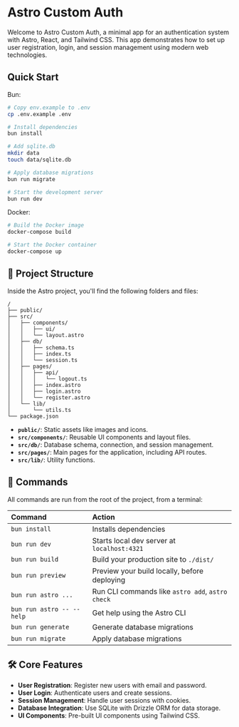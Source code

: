 # Astro Custom Auth

Welcome to Astro Custom Auth, a minimal app for an authentication system with Astro, React, and Tailwind CSS. This app demonstrates how to set up user registration, login, and session management using modern web technologies.

## Quick Start

Bun:

```bash
# Copy env.example to .env
cp .env.example .env

# Install dependencies
bun install

# Add sqlite.db
mkdir data
touch data/sqlite.db

# Apply database migrations
bun run migrate

# Start the development server
bun run dev
```

Docker:

```bash
# Build the Docker image
docker-compose build

# Start the Docker container
docker-compose up
```

## 🚀 Project Structure

Inside the Astro project, you'll find the following folders and files:

```text
/
├── public/
├── src/
│   ├── components/
│   │   ├── ui/
│   │   └── layout.astro
│   ├── db/
│   │   ├── schema.ts
│   │   ├── index.ts
│   │   └── session.ts
│   ├── pages/
│   │   ├── api/
│   │   │   └── logout.ts
│   │   ├── index.astro
│   │   ├── login.astro
│   │   └── register.astro
│   └── lib/
│       └── utils.ts
└── package.json
```

- **`public/`**: Static assets like images and icons.
- **`src/components/`**: Reusable UI components and layout files.
- **`src/db/`**: Database schema, connection, and session management.
- **`src/pages/`**: Main pages for the application, including API routes.
- **`src/lib/`**: Utility functions.

## 🧞 Commands

All commands are run from the root of the project, from a terminal:

| Command                   | Action                                           |
| :------------------------ | :----------------------------------------------- |
| `bun install`             | Installs dependencies                            |
| `bun run dev`             | Starts local dev server at `localhost:4321`      |
| `bun run build`           | Build your production site to `./dist/`          |
| `bun run preview`         | Preview your build locally, before deploying     |
| `bun run astro ...`       | Run CLI commands like `astro add`, `astro check` |
| `bun run astro -- --help` | Get help using the Astro CLI                     |
| `bun run generate`        | Generate database migrations                     |
| `bun run migrate`         | Apply database migrations                        |

## 🛠️ Core Features

- **User Registration**: Register new users with email and password.
- **User Login**: Authenticate users and create sessions.
- **Session Management**: Handle user sessions with cookies.
- **Database Integration**: Use SQLite with Drizzle ORM for data storage.
- **UI Components**: Pre-built UI components using Tailwind CSS.
